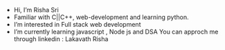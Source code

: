 -  Hi, I’m Risha Sri
-  Familiar with C||C++, web-development and learning python.
-  I’m interested in Full stack web development 
-  I’m currently learning javascript , Node js and DSA
    You can approch me through linkedin : Lakavath Risha 

<!---
risha2004/risha2004 is a ✨ special ✨ repository because its `README.md` (this file) appears on your GitHub profile.
You can click the Preview link to take a look at your changes.
--->
